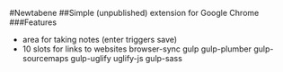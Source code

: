 #Newtabene
##Simple (unpublished) extension for Google Chrome
###Features
- area for taking notes (enter triggers save)
- 10 slots for links to websites
browser-sync gulp gulp-plumber gulp-sourcemaps gulp-uglify uglify-js gulp-sass 
